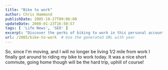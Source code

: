 ```yaml
---
title: "Bike to work"
author: Chris Hammond
publishDate: 2005-10-27T09:06:00
updateDate: 2008-01-23T16:50:57
tags: [ 'Life News', 'SEO' ]
excerpt: "Discover the perks of biking to work in this personal account of a short commute and the uphill journey back. Join the ride for a healthier lifestyle! 🚴‍♂️"
url: /2005/bike-to-work  # Use the generated URL with year
---
```

So, since I'm moving, and I will no longer be living 1/2 mile from work I finally got around to riding my bike to work today. It was a nice short commute, going home though will be the hard trip, uphill of course!

